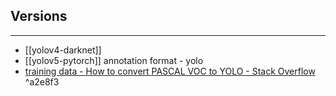 ## Versions
---
- [[yolov4-darknet]]
- [[yolov5-pytorch]]
annotation format - yolo
- [training data - How to convert PASCAL VOC to YOLO - Stack Overflow](https://stackoverflow.com/questions/64581692/how-to-convert-pascal-voc-to-yolo) ^a2e8f3